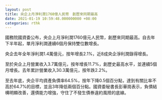```yaml
---
layout: post
title: 央企上月淨利潤1760億人民幣　創歷來同期最高
date: 2021-01-19 10:59:48.000000000 +08:00
categories: rthk
---
```


國務院國資委公布，央企上月淨利潤1760億元人民幣，創歷來同期最高。自去年下半年起，單月淨利潤連續6個月保持雙位數增長。

央企去年全年淨利潤1.4萬億元，按年增長2.1%，近8成央企淨利潤錄得增長。

至於央企上月營業收入3.7萬億元，按年增長11.7%，創歷史最高水平，並連續5個月增長。去年累計營業收入30.3萬億元，按年跌2.2%。

至去年底，央企平均資產負債率64.5%，按年下降0.5個百分點，達到有關比率不高於64.7%的目標，並且3年降低兩個百分點。國資委秘書長彭華崗表示，負債結構明顯改善，還債能力增強，守住了不發生債券違約風險的底線。

